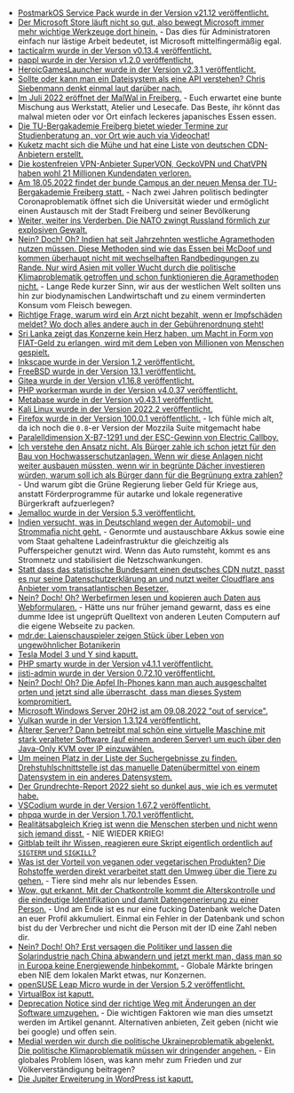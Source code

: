 * [PostmarkOS Service Pack wurde in der Version v21.12 veröffentlicht.](https://postmarketos.org/blog/2022/05/15/v21.12.5-release/)
* [Der Microsoft Store läuft nicht so gut, also bewegt Microsoft immer mehr wichtige Werkzeuge dort hinein.](https://www.bleepingcomputer.com/news/microsoft/windows-admins-frustrated-by-quick-assist-moving-to-microsoft-store/) - Das dies für Administratoren einfach nur lästige Arbeit bedeutet, ist Microsoft mittelfingermäßig egal.
* [tacticalrm wurde in der Verson v0.13.4 veröffentlicht.](https://github.com/amidaware/tacticalrmm/releases/tag/v0.13.4)
* [pappl wurde in der Version v1.2.0 veröffentlicht.](https://github.com/michaelrsweet/pappl/releases/tag/v1.2.0)
* [HeroicGamesLauncher wurde in der Version v2.3.1 veröffentlicht.](https://github.com/Heroic-Games-Launcher/HeroicGamesLauncher/releases/tag/v2.3.1)
* [Sollte oder kann man ein Dateisystem als eine API verstehen? Chris Siebenmann denkt einmal laut darüber nach.](https://utcc.utoronto.ca/~cks/space/blog/tech/FilesystemVersusAPI)
* [Im Juli 2022 eröffnet der MalWal in Freiberg.](https://malwal.de/) - Euch erwartet eine bunte Mischung aus Werkstatt, Atelier und Lesecafe. Das Beste, ihr könnt das malwal mieten oder vor Ort einfach leckeres japanisches Essen essen.
* [Die TU-Bergakademie Freiberg bietet wieder Termine zur Studienberatung an, vor Ort wie auch via Videochat!](https://tu-freiberg.de/presse/studieren-aber-was-die-kommenden-termine-zur-studienberatung-im-ueberblick)
* [Kuketz macht sich die Mühe und hat eine Liste von deutschen CDN-Anbietern erstellt.](https://www.kuketz-blog.de/cloudflare-cdn-alternativen-aus-deutschland-europa/)
* [Die kostenfreien VPN-Anbieter SuperVON, GeckoVPN und ChatVPN haben wohl 21 Millionen Kundendaten verloren.](https://www.borncity.com/blog/2022/05/16/21-million-vpn-user-records-durchgesickert-vpn-am-ende/)
* [Am 18.05.2022 findet der bunde Campus an der neuen Mensa der TU-Bergakademie Freiberg statt.](https://tu-freiberg.de/presse/fruehlingsfest-auf-dem-campus-universitaet-laedt-ein) - Nach zwei Jahren politisch bedingter Coronaproblematik öffnet sich die Universität wieder und ermöglicht einen Austausch mit der Stadt Freiberg und seiner Bevölkerung
* [Weiter, weiter ins Verderben. Die NATO zwingt Russland förmlich zur explosiven Gewalt.](https://blog.fefe.de/?ts=9c7cdaf6)
* [Nein? Doch! Oh? Indien hat seit Jahrzehnten westliche Agramethoden nutzen müssen. Diese Methoden sind wie das Essen bei McDoof und kommen überhaupt nicht mit wechselhaften Randbedingungen zu Rande. Nur wird Asien mit voller Wucht durch die politische Klimaproblematik getroffen und schon funktionieren die Agramethoden nicht.](https://blog.fefe.de/?ts=9c7cda49) - Lange Rede kurzer Sinn, wir aus der westlichen Welt sollten uns hin zur biodynamischen Landwirtschaft und zu einem verminderten Konsum vom Fleisch bewegen.
* [Richtige Frage, warum wird ein Arzt nicht bezahlt, wenn er Impfschäden meldet? Wo doch alles andere auch in der Gebührenordnung steht!](https://weltnetz.tv/story/2659-geimpft-geschaedigt-geaechtet)
* [Sri Lanka zeigt das Konzerne kein Herz haben, um Macht in Form von FIAT-Geld zu erlangen, wird mit dem Leben von Millionen von Menschen gespielt.](https://blog.fefe.de/?ts=9c7c7ef4)
* [Inkscape wurde in der Version 1.2 veröffentlicht.](https://www.phoronix.com/scan.php?page=news_item&px=Inkscape-1.2-Released)
* [FreeBSD wurde in der Version 13.1 veröffentlicht.](https://www.phoronix.com/scan.php?page=news_item&px=FreeBSD-13.1-Released)
* [Gitea wurde in der Version v1.16.8 veröffentlicht.](https://github.com/go-gitea/gitea/releases/tag/v1.16.8)
* [PHP workerman wurde in der Version v4.0.37 veröffentlicht.](https://github.com/walkor/workerman/releases/tag/v4.0.37)
* [Metabase wurde in der Version v0.43.1 veröffentlicht.](https://github.com/metabase/metabase/releases/tag/v0.43.1)
* [Kali Linux wurde in der Version 2022.2 veröffentlicht.](https://www.bleepingcomputer.com/news/security/kali-linux-20222-released-with-10-new-tools-wsl-improvements-and-more/)
* [Firefox wurde in der Version 100.0.1 veröffentlicht.](https://www.borncity.com/blog/2022/05/16/firefox-100-0-1-freigegeben/) - Ich fühle mich alt, da ich noch die `0.8`-er Version der Mozzila Suite mitgemacht habe
* [Paralelldimension X-B7-1291 und der ESC-Gewinn von Electric Callboy.](https://www.der-postillon.com/2022/05/12-points-to-germany.html)
* [Ich verstehe den Ansatz nicht. Als Bürger zahle ich schon jetzt für den Bau von Hochwasserschutzanlagen. Wenn wir diese Anlagen nicht weiter ausbauen müssten, wenn wir in begrünte Dächer investieren würden, warum soll ich als Bürger dann für die Begrünung extra zahlen?](https://www.sonnenseite.com/de/umwelt/wert-begruenter-daecher/) - Und warum gibt die Grüne Regierung lieber Geld für Kriege aus, anstatt Förderprogramme für autarke und lokale regenerative Bürgerkraft aufzuerlegen?
* [Jemalloc wurde in der Version 5.3 veröffentlicht.](https://www.phoronix.com/scan.php?page=news_item&px=Jemalloc-5.3-Released)
* [Indien versucht, was in Deutschland wegen der Automobil- und Strommafia nicht geht.](https://www.sonnenseite.com/de/mobilitaet/wechselakkus-fuer-pkw/) - Genormte und austauschbare Akkus sowie eine vom Staat gehaltene Ladeinfrastruktur die gleichzeitig als Pufferspeicher genutzt wird. Wenn das Auto rumsteht, kommt es ans Stromnetz und stabilisiert die Netzschwankungen.
* [Statt dass das statistische Bundesamt einen deutsches CDN nutzt, passt es nur seine Datenschutzerklärung an und nutzt weiter Cloudflare ans Anbieter vom transatlantischen Besetzer.](https://www.kuketz-blog.de/zensus-2022-wie-das-statistische-bundesamt-vertrauen-verspielt/)
* [Nein? Doch! Oh? Werbefirmen lesen und kopieren auch Daten aus Webformularen.](https://blog.fefe.de/?ts=9c7d4bcf) - Hätte uns nur früher jemand gewarnt, dass es eine dumme Idee ist ungeprüft Quelltext von anderen Leuten Computern auf die eigene Webseite zu packen.
* [mdr.de: Laienschauspieler zeigen Stück über Leben von ungewöhnlicher Botanikerin](https://www.mdr.de/nachrichten/sachsen/chemnitz/freiberg/buergerbuehne-siebenlehn-theater-amalie-dietrich-100.html)
* [Tesla Model 3 und Y sind kaputt.](https://www.bleepingcomputer.com/news/security/hackers-can-steal-your-tesla-model-3-y-using-new-bluetooth-attack/)
* [PHP smarty wurde in der Version v4.1.1 veröffentlicht.](https://github.com/smarty-php/smarty/releases/tag/v4.1.1)
* [jisti-admin wurde in der Version 0.72.10 veröffentlicht.](https://github.com/H2-invent/jitsi-admin/releases/tag/0.72.10)
* [Nein? Doch! Oh? Die Apfel Ih-Phones kann man auch ausgeschaltet orten und jetzt sind alle überrascht, dass man dieses System kompromitiert.](https://www.borncity.com/blog/2022/05/18/forscher-malware-kann-auf-ausgeschalteten-iphones-laufen/)
* [Microsoft Windows Server 20H2 ist am 09.08.2022 "out of service".](https://www.bleepingcomputer.com/news/microsoft/microsoft-windows-server-20h2-reaches-end-of-service-in-august/)
* [Vulkan wurde in der Version 1.3.124 veröffentlicht.](https://www.phoronix.com/scan.php?page=news_item&px=Vulkan-1.3.214)
* [Älterer Server? Dann betreibt mal schön eine virtuelle Maschine mit stark veralteter Software (auf einem anderen Server) um euch über den Java-Only KVM over IP einzuwählen.](https://utcc.utoronto.ca/~cks/space/blog/sysadmin/SerialConsolesUnappealing)
* [Um meinen Platz in der Liste der Suchergebnisse zu finden. Drehstuhlschnittstelle ist das manuelle Datenübermittel von einem Datensystem in ein anderes Datensystem.](https://blog.fefe.de/?ts=9c7a6032)
* [Der Grundrechte-Report 2022 sieht so dunkel aus, wie ich es vermutet habe.](https://freiheitsrechte.org/grundrechte-report-2022/)
* [VSCodium wurde in der Version 1.67.2 veröffentlicht.](https://github.com/VSCodium/vscodium/releases/tag/1.67.2)
* [phpqa wurde in der Version 1.70.1 veröffentlicht.](https://github.com/jakzal/phpqa/releases/tag/v1.70.1)
* [Realitätsabgleich Krieg ist wenn die Menschen sterben und nicht wenn sich jemand disst.](https://blog.fefe.de/?ts=9c7bb05b) - NIE WIEDER KRIEG!
* [Gitblab teilt ihr Wissen, reagieren eure Skript eigentlich ordentlich auf `SIGTERM` und `SIGKILL`?](https://blog.fefe.de/?ts=9c7bcc7e)
* [Was ist der Vorteil von veganen oder vegetarischen Produkten? Die Rohstoffe werden direkt verarbeitet statt den Umweg über die Tiere zu gehen.](https://www.careelite.de/veganer-fleischersatz-ungesund/) - Tiere sind mehr als nur lebendes Essen.
* [Wow, gut erkannt. Mit der Chatkontrolle kommt die Alterskontrolle und die eindeutige Identifikation und damit Datengenerierung zu einer Person.](https://netzpolitik.org/2022/grooming-mit-der-chatkontrolle-droht-die-alterskontrolle/) - Und am Ende ist es nur eine fucking Datenbank welche Daten an euer Profil akkumuliert. Einmal ein Fehler in der Datenbank und schon bist du der Verbrecher und nicht die Person mit der ID eine Zahl neben dir.
* [Nein? Doch! Oh? Erst versagen die Politiker und lassen die Solarindustrie nach China abwandern und jetzt merkt man, dass man so in Europa keine Energiewende hinbekommt.](https://www.sonnenseite.com/de/wirtschaft/europas-solarbranche-abhaengig-von-chinas-sonne/) - Globale Märkte bringen eben NIE dem lokalen Markt etwas, nur Konzernen.
* [openSUSE Leap Micro wurde in der Version 5.2 veröffentlicht.](https://lwn.net/Articles/895668/)
* [VirtualBox ist kaputt.](https://www.phoronix.com/scan.php?page=news_item&px=VirtualBox-Leaky-Host-To-Guest)
* [Deprecation Notice sind der richtige Weg mit Änderungen an der Software umzugehen.](https://stitcher.io/blog/dealing-with-deprecations) - Die wichtigen Faktoren wie man dies umsetzt werden im Artikel genannt. Alternativen anbieten, Zeit geben (nicht wie bei google) und offen sein.
* [Medial werden wir durch die politische Ukraineproblematik abgelenkt. Die politische Klimaproblematik müssen wir dringender angehen.](https://www.sonnenseite.com/de/zukunft/wieviel-zeit-bleibt-uns-noch-und-was-sollten-wir-mit-dieser-anfangen/) - Ein globales Problem lösen, was kann mehr zum Frieden und zur Völkerverständigung beitragen?
* [Die Jupiter Erweiterung in WordPress ist kaputt.](https://www.bleepingcomputer.com/news/security/critical-jupiter-wordpress-plugin-flaws-let-hackers-take-over-sites/)
